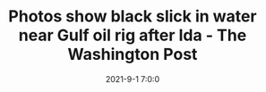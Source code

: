 ---
"title": "Photos show black slick in water near Gulf oil rig after Ida - The Washington Post"
"date": "2021-9-1 7:0:0"
"feed_name": "GOOGLENEWS"
"feed_website": "https://news.google.com/search?q=drilling%2Bincident&hl=en-US&gl=US&ceid=US:en"
"feed_rss": "https://news.google.com/rss/search?q=drilling%2Bincident&hl=en-US&gl=US&ceid=US:en"
"link": "https://www.washingtonpost.com/business/photos-show-black-slick-in-water-near-gulf-oil-rig-after-ida/2021/09/01/0af98bb4-0b7c-11ec-a7c8-61bb7b3bf628_story.html"
"file": "_posts/2021-9-1-7-0-0_GOOGLENEWS_2ce43d2f2cf269340d41ba3cf27332c40ecab325.md"
"accident": "1"
"drilling": "1"
"dead": "0"
"injured": "0"
---